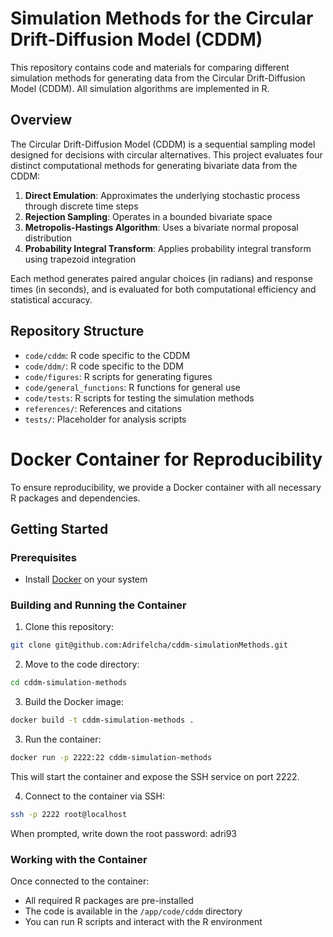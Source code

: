 # Simulation Methods for the Circular Drift-Diffusion Model (CDDM)

This repository contains code and materials for comparing different simulation methods for generating data from the Circular Drift-Diffusion Model (CDDM). All simulation algorithms are implemented in R.


## Overview

The Circular Drift-Diffusion Model (CDDM) is a sequential sampling model designed for decisions with circular alternatives. This project evaluates four distinct computational methods for generating bivariate data from the CDDM:

1. **Direct Emulation**: Approximates the underlying stochastic process through discrete time steps
2. **Rejection Sampling**: Operates in a bounded bivariate space
3. **Metropolis-Hastings Algorithm**: Uses a bivariate normal proposal distribution
4. **Probability Integral Transform**: Applies probability integral transform using trapezoid integration


Each method generates paired angular choices (in radians) and response times (in seconds), and is evaluated for both computational efficiency and statistical accuracy.

## Repository Structure

- `code/cddm`: R code specific to the CDDM
- `code/ddm/`: R code specific to the DDM
- `code/figures`: R scripts for generating figures
- `code/general_functions`: R functions for general use
- `code/tests`: R scripts for testing the simulation methods
- `references/`: References and citations
- `tests/`: Placeholder for analysis scripts

# Docker Container for Reproducibility

To ensure reproducibility, we provide a Docker container with all necessary R packages and dependencies.

## Getting Started

### Prerequisites
- Install [Docker](https://docs.docker.com/get-docker/) on your system

### Building and Running the Container

1. Clone this repository:

```bash
git clone git@github.com:Adrifelcha/cddm-simulationMethods.git
```

2. Move to the code directory:

```bash
cd cddm-simulation-methods
```

3. Build the Docker image:

```bash
docker build -t cddm-simulation-methods .
```

3. Run the container:

```bash
docker run -p 2222:22 cddm-simulation-methods
```

This will start the container and expose the SSH service on port 2222. 

4. Connect to the container via SSH:

```bash
ssh -p 2222 root@localhost
```

When prompted, write down the root password: adri93

### Working with the Container

Once connected to the container:
- All required R packages are pre-installed
- The code is available in the `/app/code/cddm` directory
- You can run R scripts and interact with the R environment



